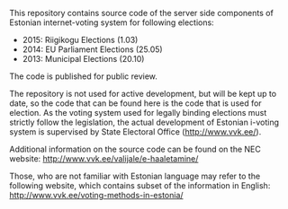 This repository contains source code of the server side components of Estonian
internet-voting system for following elections:

  * 2015: Riigikogu Elections (1.03)
  * 2014: EU Parliament Elections (25.05)
  * 2013: Municipal Elections (20.10)

The code is published for public review.

The repository is not used for active development, but will be kept up to date,
so the code that can be found here is the code that is used for election. As
the voting system used for legally binding elections must strictly follow the
legislation, the actual development of Estonian i-voting system is supervised
by State Electoral Office (http://www.vvk.ee/).

Additional information on the source code can be found on the NEC website:
http://www.vvk.ee/valijale/e-haaletamine/

Those, who are not familiar with Estonian language may refer to the following
website, which contains subset of the information in English:
http://www.vvk.ee/voting-methods-in-estonia/

